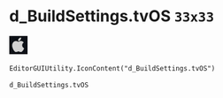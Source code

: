 # d_BuildSettings.tvOS `33x33`
<img src="/img/d_BuildSettings.tvOS.png" width=33 height=33>

``` CSharp
EditorGUIUtility.IconContent("d_BuildSettings.tvOS")
```
```
d_BuildSettings.tvOS
```
